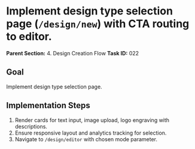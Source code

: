 # Implement design type selection page (`/design/new`) with CTA routing to editor.

**Parent Section:** 4. Design Creation Flow
**Task ID:** 022

## Goal
Implement design type selection page.

## Implementation Steps
1. Render cards for text input, image upload, logo engraving with descriptions.
2. Ensure responsive layout and analytics tracking for selection.
3. Navigate to `/design/editor` with chosen mode parameter.
